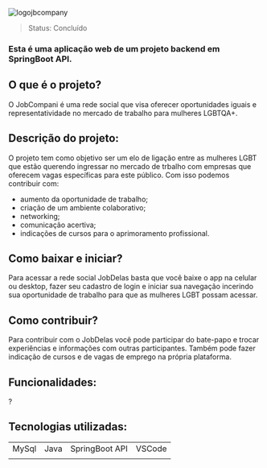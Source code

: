 ![logojbcompany](https://github.com/Squad05/JbCompany-Api-SpringBoot/assets/129866444/7f00e0d2-8eff-40b2-a44d-5d7848edcaf3)

> Status: Concluído

### Esta é uma aplicação web de um projeto backend em SpringBoot API. 

## O que é o projeto?

O JobCompani é uma rede social que visa oferecer oportunidades iguais e representatividade no mercado de trabalho para mulheres LGBTQA+.

## Descrição do projeto:

O projeto tem como objetivo ser um elo de ligação entre as mulheres LGBT que estão querendo ingressar no mercado de trbalho com empresas que oferecem vagas específicas para este público. Com isso podemos contribuir com:
+ aumento da oportunidade de trabalho;
+ criação de um ambiente colaborativo;
+ networking;
+ comunicação acertiva;
+ indicações de cursos para o aprimoramento profissional.


## Como baixar e iniciar?

Para acessar a rede social JobDelas basta que você baixe o app na celular ou desktop, fazer seu cadastro de login e iniciar sua navegação incerindo sua oportunidade de trabalho para que as mulheres LGBT possam acessar.

## Como contribuir?

Para contribuir com o JobDelas você pode participar do bate-papo e trocar experiências e informações com outras participantes. Também pode fazer indicação de cursos e de vagas de emprego na própria plataforma. 

## Funcionalidades:

?

## Tecnologias utilizadas:

<table>
  <tr> 
    <td>MySql</td>
    <td>Java</td>
    <td>SpringBoot API</td>
    <td>VSCode</td>
  </tr>
  <tr> 
    <td></td>
    <td></td>
    <td></td>
    <td></td>
  </tr>
</table>


